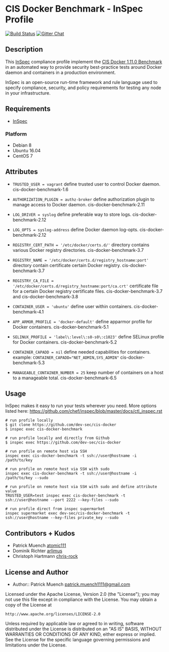 # CIS Docker Benchmark - InSpec Profile

[![Build Status](http://img.shields.io/travis/dev-sec/cis-docker-benchmark.svg)][1]
[![Gitter Chat](https://badges.gitter.im/Join%20Chat.svg)][2]

## Description

This [InSpec](https://github.com/chef/inspec) compliance profile implement the [CIS Docker 1.11.0 Benchmark](https://benchmarks.cisecurity.org/downloads/show-single/index.cfm?file=docker16.110) in an automated way to provide security best-practice tests around Docker daemon and containers in a production environment.

InSpec is an open-source run-time framework and rule language used to specify compliance, security, and policy requirements for testing any node in your infrastructure.

## Requirements

* [InSpec](https://github.com/chef/inspec)

### Platform

- Debian 8
- Ubuntu 16.04
- CentOS 7

## Attributes

  * `TRUSTED_USER = vagrant`
    define trusted user to control Docker daemon. cis-docker-benchmark-1.6

  * `AUTHORIZATION_PLUGIN = authz-broker`
    define authorization plugin to manage access to Docker daemon. cis-docker-benchmark-2.11

  * `LOG_DRIVER = syslog`
    define preferable way to store logs. cis-docker-benchmark-2.12

  * `LOG_OPTS = syslog-address`
    define Docker daemon log-opts. cis-docker-benchmark-2.12

  * `REGISTRY_CERT_PATH = '/etc/docker/certs.d/'`
    directory contains various Docker registry directories. cis-docker-benchmark-3.7

  * `REGISTRY_NAME = '/etc/docker/certs.d/registry_hostname:port'`
    directory contain certificate certain Docker registry. cis-docker-benchmark-3.7

  * `REGISTRY_CA_FILE = '/etc/docker/certs.d/registry_hostname:port/ca.crt'`
    certificate file for a certain Docker registry certificate files. cis-docker-benchmark-3.7 and cis-docker-benchmark-3.8

  * `CONTAINER_USER = 'ubuntu'`
    define user within containers. cis-docker-benchmark-4.1

  * `APP_ARMOR_PROFILE = 'docker-default'`
    define apparmor profile for Docker containers. cis-docker-benchmark-5.1

  * `SELINUX_PROFILE = 'label\:level\:s0-s0\:c1023'`
    define SELinux profile for Docker containers. cis-docker-benchmark-5.2

  * `CONTAINER_CAPADD = nil`
    define needed capabilities for containers. example: `CONTAINER_CAPADD="NET_ADMIN,SYS_ADMIN"` cis-docker-benchmark-5.3

  * `MANAGEABLE_CONTAINER_NUMBER = 25`
    keep number of containers on a host to a manageable total. cis-docker-benchmark-6.5

## Usage

InSpec makes it easy to run your tests wherever you need. More options listed here: https://github.com/chef/inspec/blob/master/docs/ctl_inspec.rst

```
# run profile locally
$ git clone https://github.com/dev-sec/cis-docker
$ inspec exec cis-docker-benchmark

# run profile locally and directly from Github
$ inspec exec https://github.com/dev-sec/cis-docker

# run profile on remote host via SSH
inspec exec cis-docker-benchmark -t ssh://user@hostname -i /path/to/key

# run profile on remote host via SSH with sudo
inspec exec cis-docker-benchmark -t ssh://user@hostname -i /path/to/key --sudo

# run profile on remote host via SSH with sudo and define attribute value
TRUSTED_USER=test inspec exec cis-docker-benchmark -t ssh://user@hostname --port 2222 --key-files --sudo

# run profile direct from inspec supermarket
inspec supermarket exec dev-sec/cis-docker-benchmark -t ssh://user@hostname --key-files private_key --sudo
```

## Contributors + Kudos

* Patrick Muench [atomic111](https://github.com/atomic111)
* Dominik Richter [arlimus](https://github.com/arlimus)
* Christoph Hartmann [chris-rock](https://github.com/chris-rock)


## License and Author

* Author:: Patrick Muench <patrick.muench1111@gmail.com>

Licensed under the Apache License, Version 2.0 (the "License");
you may not use this file except in compliance with the License.
You may obtain a copy of the License at

    http://www.apache.org/licenses/LICENSE-2.0

Unless required by applicable law or agreed to in writing, software
distributed under the License is distributed on an "AS IS" BASIS,
WITHOUT WARRANTIES OR CONDITIONS OF ANY KIND, either express or implied.
See the License for the specific language governing permissions and
limitations under the License.

[1]: http://travis-ci.org/dev-sec/cis-docker-benchmark
[2]: https://gitter.im/dev-sec/general
[3]: https://benchmarks.cisecurity.org/tools2/docker/CIS_Docker_1.11.0_Benchmark_v1.0.0.pdf
